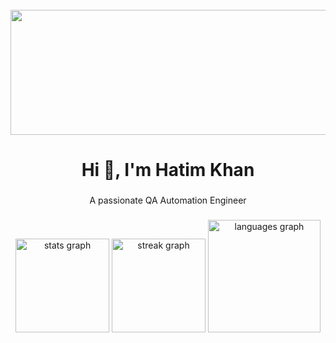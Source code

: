 <br clear="both">

<div align="center">
  
<img height="200"  width="800" src="https://t4.ftcdn.net/jpg/04/52/82/59/360_F_452825937_GmSapljUy0ivF6DeAFsUCoAAvzOAqsw5.jpg"  />
</div>

### 

<h1 align="center">Hi 👋, I'm Hatim Khan</h1>

###

<p align="center">A passionate QA Automation Engineer</p>

###

<div align="center">
<img src="https://github-readme-stats.vercel.app/api?username=HatimQA&hide_title=false&hide_rank=false&show_icons=true&include_all_commits=true&count_private=true&disable_animations=false&theme=dracula&locale=en&hide_border=false" height="150" alt="stats graph"  />
<img src="https://streak-stats.demolab.com?user=HatimQA&locale=en&mode=daily&theme=dracula&hide_border=false&border_radius=5" height="150" alt="streak graph"  />
<img src="https://github-readme-stats.vercel.app/api/top-langs?username=HatimQA&locale=en&hide_title=false&layout=compact&card_width=320&langs_count=6&theme=dracula&hide_border=false" height="180" alt="languages graph"  />
</div>

###

<div align="left">
</div>
